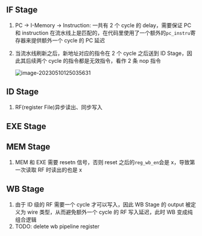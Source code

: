 ## IF Stage

1. PC -> I-Memory -> Instruction: 一共有 2 个 cycle 的 delay，需要保证 PC 和 instruction 在流水线上是匹配的，在代码里使用了一个额外的`pc_instru`寄存器来提供额外一个 cycle 的 PC 延迟

2. 当流水线刷新之后，新地址对应的指令在 2 个 cycle 之后送到 ID Stage，因此其后续两个 cycle 的指令都是无效指令，看作 2 条 nop 指令

   ![image-20230510125035631](https://s2.loli.net/2023/05/10/1J3dMl7xNAnV4tK.png)


## ID Stage

1. RF(register File)异步读出、同步写入

## EXE Stage

## MEM Stage

1. MEM 和 EXE 需要 resetn 信号，否则 reset 之后的`reg_wb_en`会是 x，导致第一次读取 RF 时读出的也是 x

## WB Stage

1. 由于 ID 级的 RF 需要一个 cycle 才可以写入，因此 WB Stage 的 output 被定义为 wire 类型，从而避免额外一个 cycle 的 RF 写入延迟，此时 WB 变成纯组合逻辑
2. TODO: delete wb pipeline register
